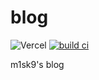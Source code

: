 # blog

![Vercel](https://vercelbadge.vercel.app/api/m1sk9/blog)
[![build ci](https://github.com/m1sk9/blog/actions/workflows/build.yaml/badge.svg)](https://github.com/m1sk9/blog/actions/workflows/build.yaml)

m1sk9's blog
